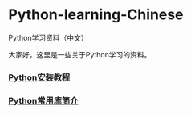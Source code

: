 # Python-learning-Chinese
Python学习资料（中文）

大家好，这里是一些关于Python学习的资料。

### [Python安装教程](installation.md)
### [Python常用库简介](libraries.md)
